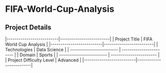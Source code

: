 # FIFA-World-Cup-Analysis

## Project Details
|--------------------------|-------------------------|
| Project Title            | FIFA World Cup Analysis |
|--------------------------|-------------------------|
| Technologies             | Data Science            |
| ------------------------ | ----------------------- |
| Domain                   | Sports                  |
| ------------------------ | ----------------------- |
| Project Difficulty Level | Advanced                |
|--------------------------|-------------------------|

